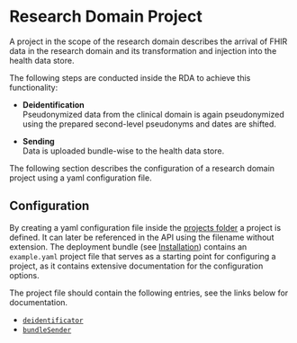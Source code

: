 # Research Domain Project

A project in the scope of the research domain describes the arrival of FHIR data in the research
domain and its transformation and injection into the health data store.

The following steps are conducted inside the RDA to achieve this functionality:

* **Deidentification**  
  Pseudonymized data from the clinical domain is again pseudonymized using the prepared second-level
  pseudonyms and dates are shifted.

* **Sending**  
  Data is uploaded bundle-wise to the health data store.

The following section describes the configuration of a research domain project using a yaml
configuration file.

## Configuration

By creating a yaml configuration file inside the [projects folder](../configuration/projects) a
project is defined. It can later be referenced in the API using the filename without extension.
The deployment bundle (see [Installation](../usage/installation)) contains an `example.yaml`
project file that serves as a starting point for configuring a project, as it contains extensive
documentation for the configuration options.

The project file should contain the following entries, see the links below for documentation.

* [`deidentificator`](./deidentificator)
* [`bundleSender`](./bundle-sender)
